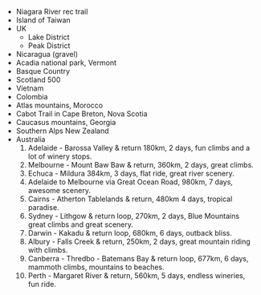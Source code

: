 - Niagara River rec trail 
- Island of Taiwan
- UK
  - Lake District
  - Peak District
- Nicaragua (gravel)
- Acadia national park, Vermont
- Basque Country 
- Scotland 500
- Vietnam
- Colombia
- Atlas mountains, Morocco
- Cabot Trail in Cape Breton, Nova Scotia
- Caucasus mountains, Georgia
- Southern Alps New Zealand
- Australia
  1.  Adelaide - Barossa Valley & return 180km, 2 days, fun climbs and a lot of winery stops.
  2. Melbourne - Mount Baw Baw & return, 360km, 2 days, great climbs.
  3. Echuca - Mildura 384km, 3 days, flat ride, great river scenery.
  4. Adelaide to Melbourne via Great Ocean Road, 980km, 7 days, awesome scenery.
  5. Cairns - Atherton Tablelands & return, 480km 4 days, tropical paradise.
  6. Sydney - Lithgow & return loop, 270km, 2 days, Blue Mountains great climbs and great scenery.
  7. Darwin - Kakadu & return loop, 680km, 6 days, outback bliss.
  8. Albury - Falls Creek & return, 250km, 2 days, great mountain riding with climbs.
  9.  Canberra - Thredbo - Batemans Bay & return loop, 677km, 6 days, mammoth climbs, mountains to beaches.
  10.  Perth - Margaret River & return, 560km, 5 days, endless wineries, fun ride.
